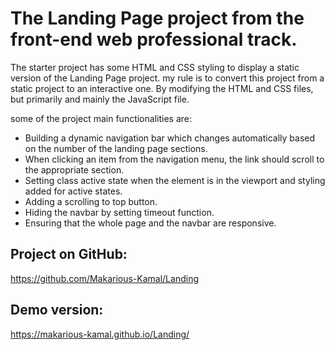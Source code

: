 # The Landing Page project from the front-end web professional track.

The starter project has some HTML and CSS styling to display a static version of the Landing Page project. my rule is to convert this project from a static project to an interactive one. By modifying the HTML and CSS files, but primarily and mainly the JavaScript file.

some of the project main functionalities are:
* Building a dynamic navigation bar which changes automatically based on the number of the landing page sections.
* When clicking an item from the navigation menu, the link should scroll to the appropriate section.
* Setting class active state when the element is in the viewport and styling added for active states.
* Adding a scrolling to top button.
* Hiding the navbar by setting timeout function.
* Ensuring that the whole page and the navbar are responsive.

## Project on GitHub:

https://github.com/Makarious-Kamal/Landing

## Demo version:

https://makarious-kamal.github.io/Landing/
